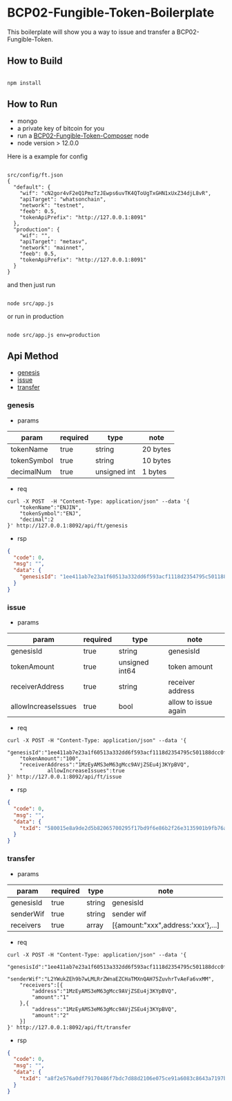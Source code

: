 # BCP02-Fungible-Token-Boilerplate

This boilerplate will show you a way to issue and transfer a BCP02-Fungible-Token.

## How to Build

```

npm install

```

## How to Run

- mongo
- a private key of bitcoin for you
- run a <a href="https://github.com/sensible-contract/BCP02-Fungible-Token-Composer">BCP02-Fungible-Token-Composer</a> node
- node version > 12.0.0

Here is a example for config

```

src/config/ft.json
{
  "default": {
    "wif": "cN2gor4vF2eQ1PmzTzJEwps6uvTK4QToUgTxGHN1xUxZ34djL8vR",
    "apiTarget": "whatsonchain",
    "network": "testnet",
    "feeb": 0.5,
    "tokenApiPrefix": "http://127.0.0.1:8091"
  },
  "production": {
    "wif": "",
    "apiTarget": "metasv",
    "network": "mainnet",
    "feeb": 0.5,
    "tokenApiPrefix": "http://127.0.0.1:8091"
  }
}

```

and then just run

```

node src/app.js

```

or run in production

```

node src/app.js env=production

```

## <span id="apimethod">Api Method</span>

- [genesis](#genesis)
- [issue](#issue)
- [transfer](#transfer)

### <span id="genesis">genesis</span>

- params

| param       | required | type         | note     |
| ----------- | -------- | ------------ | -------- |
| tokenName   | true     | string       | 20 bytes |
| tokenSymbol | true     | string       | 10 bytes |
| decimalNum  | true     | unsigned int | 1 bytes  |

- req

```shell
curl -X POST  -H "Content-Type: application/json" --data '{
    "tokenName":"ENJIN",
    "tokenSymbol":"ENJ",
    "decimal":2
}' http://127.0.0.1:8092/api/ft/genesis
```

- rsp

```json
{
  "code": 0,
  "msg": "",
  "data": {
    "genesisId": "1ee411ab7e23a1f60513a332dd6f593acf1118d2354795c501188dcc0f72a492"
  }
}
```

### <span id="issue">issue</span>

- params

| param               | required | type           | note                 |
| ------------------- | -------- | -------------- | -------------------- |
| genesisId           | true     | string         | genesisId            |
| tokenAmount         | true     | unsigned int64 | token amount         |
| receiverAddress     | true     | string         | receiver address     |
| allowIncreaseIssues | true     | bool           | allow to issue again |

- req

```shell
curl -X POST -H "Content-Type: application/json" --data '{
    "genesisId":"1ee411ab7e23a1f60513a332dd6f593acf1118d2354795c501188dcc0f72a492",
    "tokenAmount":"100",
    "receiverAddress":"1MzEyAMS3eM63gMcc9AVjZSEu4j3KYpBVQ",
    "        allowIncreaseIssues":true
}' http://127.0.0.1:8092/api/ft/issue
```

- rsp

```json
{
  "code": 0,
  "msg": "",
  "data": {
    "txId": "580015e8a9de2d5b82065700295f17bd9f6e86b2f26e3135901b9fb76a3f5d0e"
  }
}
```

### <span id="transfer">transfer</span>

- params

| param     | required | type   | note                               |
| --------- | -------- | ------ | ---------------------------------- |
| genesisId | true     | string | genesisId                          |
| senderWif | true     | string | sender wif                         |
| receivers | true     | array  | [{amount:"xxx",address:'xxx'},...] |

- req

```shell
curl -X POST -H "Content-Type: application/json" --data '{
    "genesisId":"1ee411ab7e23a1f60513a332dd6f593acf1118d2354795c501188dcc0f72a492",
    "senderWif":"L2YWukZEh9b7wLMLRrZWnaEZCHaTMXnQAH75ZuvhrTvAeFa6vxMM",
    "receivers":[{
    	"address":"1MzEyAMS3eM63gMcc9AVjZSEu4j3KYpBVQ",
    	"amount":"1"
    },{
    	"address":"1MzEyAMS3eM63gMcc9AVjZSEu4j3KYpBVQ",
    	"amount":"2"
    }]
}' http://127.0.0.1:8092/api/ft/transfer
```

- rsp

```json
{
  "code": 0,
  "msg": "",
  "data": {
    "txId": "a8f2e576a0df79170486f7bdc7d88d2106e075ce91a6083c8643a7197b1a2a61"
  }
}
```
